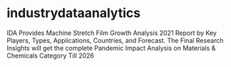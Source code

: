 # industrydataanalytics
IDA Provides Machine Stretch Film Growth Analysis 2021 Report by Key Players, Types, Applications, Countries, and Forecast. The Final Research Insights will get the complete Pandemic Impact Analysis on Materials &amp; Chemicals Category Till 2026

